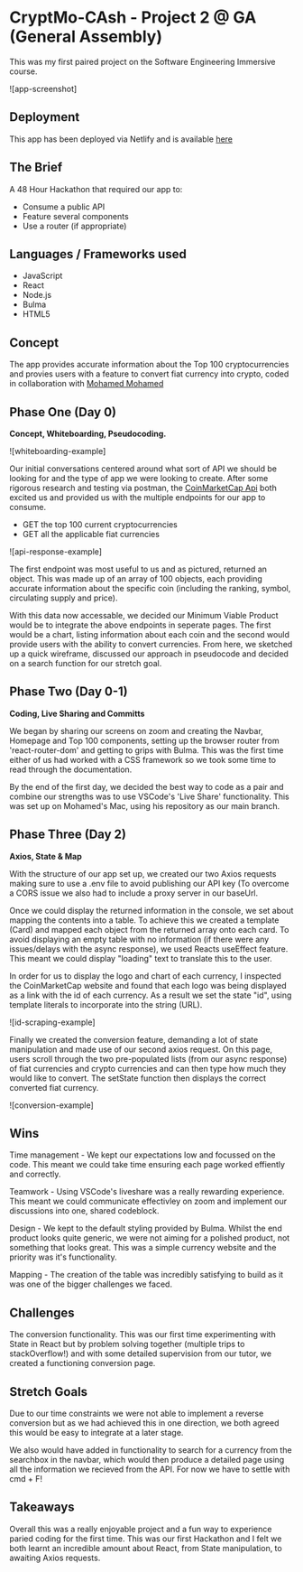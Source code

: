 # CryptMo-CAsh - Project 2 @ GA (General Assembly)

This was my first paired project on the Software Engineering Immersive course.

![app-screenshot]

## Deployment

This app has been deployed via Netlify and is available [here](https://cryptmo-cash.netlify.app/)

## The Brief

A 48 Hour Hackathon that required our app to: 
- Consume a public API
- Feature several components
- Use a router (if appropriate) 

## Languages / Frameworks used

- JavaScript
- React
- Node.js
- Bulma
- HTML5

## Concept 

The app provides accurate information about the Top 100 cryptocurrencies and provies users with a feature to convert fiat currency into crypto, coded in collaboration with [Mohamed Mohamed](https://github.com/momoh66)

## Phase One (Day 0) 

**Concept, Whiteboarding, Pseudocoding.** 

![whiteboarding-example]

Our initial conversations centered around what sort of API we should be looking for and the type of app we were looking to create. After some rigorous research and testing via postman, the [CoinMarketCap Api](https://coinmarketcap.com/api/) both excited us and provided us with the multiple endpoints for our app to consume. 

- GET the top 100 current cryptocurrencies
- GET all the applicable fiat currencies 

![api-response-example]

The first endpoint was most useful to us and as pictured, returned an object. This was made up of an array of 100 objects, each providing accurate information about the specific coin (including the ranking, symbol, circulating supply and price). 

With this data now accessable, we decided our Minimum Viable Product would be to integrate the above endpoints in seperate pages. The first would be a chart, listing information about each coin and the second would provide users with the ability to convert currencies. From here, we sketched up a quick wireframe, discussed our approach in pseudocode and decided on a search function for our stretch goal. 

## Phase Two (Day 0-1)

**Coding, Live Sharing and Committs** 

We began by sharing our screens on zoom and creating the Navbar, Homepage and Top 100 components, setting up the browser router from 'react-router-dom' and getting to grips with Bulma. This was the first time either of us had worked with a CSS framework so we took some time to read through the documentation. 

By the end of the first day, we decided the best way to code as a pair and combine our strengths was to use VSCode's 'Live Share' functionality. This was set up on Mohamed's Mac, using his repository as our main branch. 

## Phase Three (Day 2) 

**Axios, State & Map** 

With the structure of our app set up, we created our two Axios requests making sure to use a .env file to avoid publishing our API key (To overcome a CORS issue we also had to include a proxy server in our baseUrl. 

Once we could display the returned information in the console, we set about mapping the contents into a table. To achieve this we created a template (Card) and mapped each object from the returned array onto each card. To avoid displaying an empty table with no information (if there were any issues/delays with the async response), we used Reacts useEffect feature. This meant we could display "loading" text to translate this to the user. 

In order for us to display the logo and chart of each currency, I inspected the CoinMarketCap website and found that each logo was being displayed as a link with the id of each currency. As a result we set the state "id", using template literals to incorporate into the string (URL).

![id-scraping-example]

Finally we created the conversion feature, demanding a lot of state manipulation and made use of our second axios request. On this page, users scroll through the two pre-populated lists (from our async response) of fiat currencies and crypto currencies and can then type how much they would like to convert. The setState function then displays the correct converted fiat currency. 

![conversion-example]

## Wins 

Time management - We kept our expectations low and focussed on the code. This meant we could take time ensuring each page worked effiently and correctly. 

Teamwork - Using VSCode's liveshare was a really rewarding experience. This meant we could communicate effectivley on zoom and implement our discussions into one, shared codeblock.

Design - We kept to the default styling provided by Bulma. Whilst the end product looks quite generic, we were not aiming for a polished product, not something that looks great. This was a simple currency website and the priority was it's functionality.

Mapping - The creation of the table was incredibly satisfying to build as it was one of the bigger challenges we faced. 

## Challenges

The conversion functionality. This was our first time experimenting with State in React but by problem solving together (multiple trips to stackOverflow!) and with some detailed supervision from our tutor, we created a functioning conversion page. 

## Stretch Goals

Due to our time constraints we were not able to implement a reverse conversion but as we had achieved this in one direction, we both agreed this would be easy to integrate at a later stage.

We also would have added in functionality to search for a currency from the searchbox in the navbar, which would then produce a detailed page using all the information we recieved from the API. For now we have to settle with cmd + F! 

## Takeaways 

Overall this was a really enjoyable project and a fun way to experience paried coding for the first time. This was our first Hackathon and I felt we both learnt an incredible amount about React, from State manipulation, to awaiting Axios requests. 
